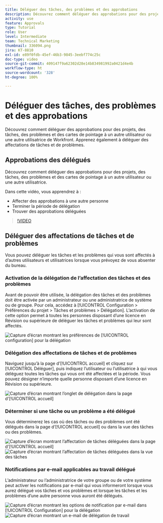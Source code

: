 ```yaml
---
title: Déléguer des tâches, des problèmes et des approbations
description: Découvrez comment déléguer des approbations pour des projets, des tâches, des problèmes et des cartes de pointage à un autre utilisateur ou une autre utilisatrice de Workfront. Apprenez également à déléguer des affectations de tâches et de problèmes.
activity: use
feature: Approvals
type: Tutorial
role: User
level: Intermediate
team: Technical Marketing
thumbnail: 336094.png
jira: KT-8810
exl-id: e89f0fdb-45ef-46b3-9845-3eebf774c25c
doc-type: video
source-git-commit: 409147f9a62302d28e14b834981992a0421d4e4b
workflow-type: ht
source-wordcount: '328'
ht-degree: 100%

---
```


# Déléguer des tâches, des problèmes et des approbations

Découvrez comment déléguer des approbations pour des projets, des tâches, des problèmes et des cartes de pointage à un autre utilisateur ou une autre utilisatrice de Workfront. Apprenez également à déléguer des affectations de tâches et de problèmes.

## Approbations des délégués

Découvrez comment déléguer des approbations pour des projets, des tâches, des problèmes et des cartes de pointage à un autre utilisateur ou une autre utilisatrice.

Dans cette vidéo, vous apprendrez à :

* Affecter des approbations à une autre personne
* Terminer la période de délégation
* Trouver des approbations déléguées

>[!VIDEO](https://video.tv.adobe.com/v/336094/?quality=12&learn=on)

<!---
learn more URLS
Delegate approval request
--->

## Déléguer des affectations de tâches et de problèmes

Vous pouvez déléguer les tâches et les problèmes qui vous sont affectés à d’autres utilisateurs et utilisatrices lorsque vous prévoyez de vous absenter du bureau.

### Activation de la délégation de l’affectation des tâches et des problèmes

Avant de pouvoir être utilisée, la délégation des tâches et des problèmes doit être activée par un administrateur ou une administratrice de système ou de groupe. Pour cela, accédez à [!UICONTROL Configuration > Préférences du projet > Tâches et problèmes > Délégation]. L’activation de cette option permet à toutes les personnes disposant d’une licence en Révision ou supérieure de déléguer les tâches et problèmes qui leur sont affectés.

![Capture d’écran montrant les préférences de [!UICONTROL configuration] pour la délégation](assets/delegation-1.png)

### Délégation des affectations de tâches et de problèmes

Naviguez jusqu’à la page d’[!UICONTROL accueil] et cliquez sur [!UICONTROL Déléguer], puis indiquez l’utilisateur ou l’utilisatrice à qui vous déléguez toutes les tâches qui vous ont été affectées et la période. Vous pouvez désigner n’importe quelle personne disposant d’une licence en Révision ou supérieure.

![Capture d’écran montrant l’onglet de délégation dans la page d’[!UICONTROL accueil]](assets/delegation-2.png)

### Déterminer si une tâche ou un problème a été délégué

Vous déterminerez les cas où des tâches ou des problèmes ont été délégués dans la page d’[!UICONTROL accueil] ou dans la vue des tâches ou des problèmes.

![Capture d’écran montrant l’affectation de tâches déléguées dans la page d’[!UICONTROL accueil]](assets/delegation-4.png)
![Capture d’écran montrant l’affectation de tâches déléguées dans la vue des tâches](assets/delegation-3.png)

### Notifications par e-mail applicables au travail délégué

L’administrateur ou l’administratrice de votre groupe ou de votre système peut activer les notifications par e-mail qui vous informeront lorsque vous aurez délégué vos tâches et vos problèmes et lorsque les tâches et les problèmes d’une autre personne vous auront été délégués.

![Capture d’écran montrant les options de notification par e-mail dans [!UICONTROL Configuration] pour la délégation](assets/delegation-5.png)
![Capture d’écran montrant un e-mail de délégation de travail](assets/delegation-6.png)
